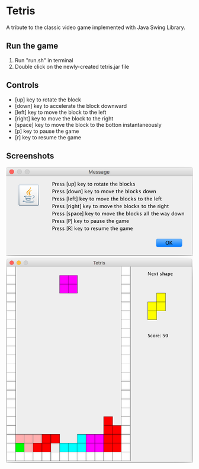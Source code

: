 # Tetris
A tribute to the classic video game implemented with Java Swing Library.

## Run the game
1. Run "run.sh" in terminal   
2. Double click on the newly-created tetris.jar file 

## Controls
- [up] key to rotate the block
- [down] key to accelerate the block downward
- [left] key to move the block to the left
- [right] key to move the block to the right
- [space] key to move the block to the botton instantaneously
- [p] key to pause the game
- [r] key to resume the game


## Screenshots

![Rules](screenshots/Rule.png)
![Game](screenshots/Game.png)
